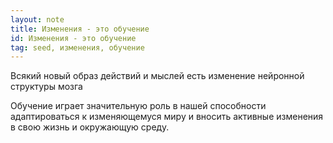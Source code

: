```yaml
---
layout: note
title: Изменения - это обучение
id: Изменения - это обучение
tag: seed, изменения, обучение
---
```

Всякий новый образ действий и мыслей есть изменение нейронной структуры мозга

Обучение играет значительную роль в нашей способности адаптироваться к изменяющемуся миру и вносить активные изменения в свою жизнь и окружающую среду.